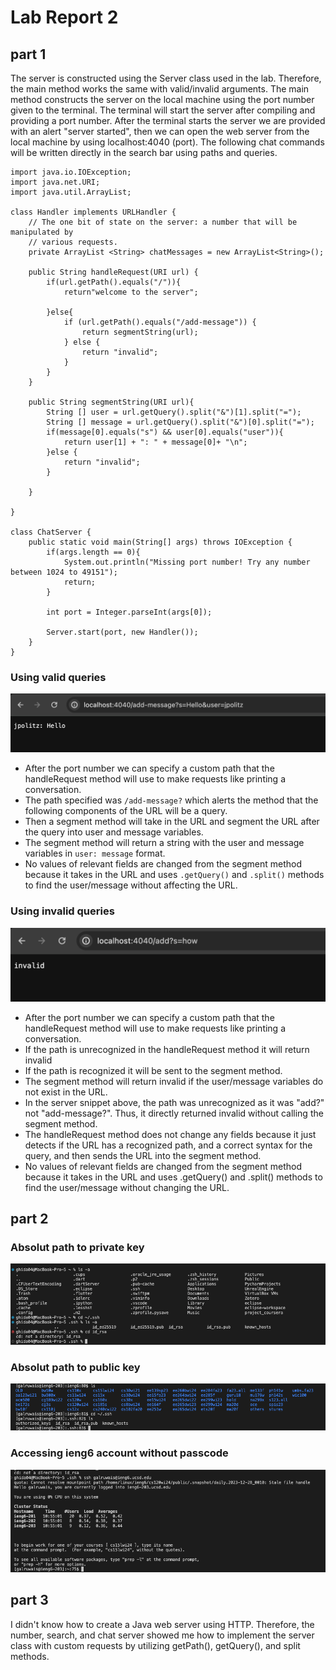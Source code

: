 # Lab Report 2
## part 1
The server is constructed using the Server class used in the lab. Therefore, the main method works the same with valid/invalid arguments. The main method constructs the server on the local machine using the port number given to the terminal. The terminal will start the server after compiling and providing a port number. After the terminal starts the server we are provided with an alert "server started", then we can open the web server from the local machine by using localhost:4040 (port). The following chat commands will be written directly in the search bar using paths and queries. 
```
import java.io.IOException;
import java.net.URI;
import java.util.ArrayList;

class Handler implements URLHandler {
    // The one bit of state on the server: a number that will be manipulated by
    // various requests.
    private ArrayList <String> chatMessages = new ArrayList<String>();

    public String handleRequest(URI url) {
        if(url.getPath().equals("/")){
            return"welcome to the server";

        }else{
            if (url.getPath().equals("/add-message")) {
                return segmentString(url);
            } else {
                return "invalid";
            }
        }
    }

    public String segmentString(URI url){
        String [] user = url.getQuery().split("&")[1].split("=");
        String [] message = url.getQuery().split("&")[0].split("=");
        if(message[0].equals("s") && user[0].equals("user")){
            return user[1] + ": " + message[0]+ "\n";
        }else {
            return "invalid";
        }

    }

}

class ChatServer {
    public static void main(String[] args) throws IOException {
        if(args.length == 0){
            System.out.println("Missing port number! Try any number between 1024 to 49151");
            return;
        }

        int port = Integer.parseInt(args[0]);

        Server.start(port, new Handler());
    }
}
```
### Using valid queries
![Valid2](ValidChatServer2.png)
- After the port number we can specify a custom path that the handleRequest method will use to make requests like printing a conversation.
- The path specified was ```/add-message?``` which alerts the method that the following components of the URL will be a query.
- Then a segment method will take in the URL and segment the URL after the query into user and message variables.
- The segment method will return a string with the user and message variables in ```user: message``` format.
- No values of relevant fields are changed from the segment method because it takes in the URL and uses ```.getQuery()``` and ```.split()``` methods to find the user/message without affecting the URL.
### Using invalid queries
![Invalid](InvalidChatServer.png)
- After the port number we can specify a custom path that the handleRequest method will use to make requests like printing a conversation.
- If the path is unrecognized in the handleRequest method it will return invalid
- If the path is recognized it will be sent to the segment method.
- The segment method will return invalid if the user/message variables do not exist in the URL.
- In the server snippet above, the path was unrecognized as it was "add?" not "add-message?". Thus, it directly returned invalid without calling the segment method.
- The handleRequest method does not change any fields because it just detects if the URL has a recognized path, and a correct syntax for the query, and then sends the URL into the segment method.
- No values of relevant fields are changed from the segment method because it takes in the URL and uses .getQuery() and .split() methods to find the user/message without changing the URL.
## part 2
### Absolut path to private key
![Private](AbsolutePathPrivateKey.png)
### Absolut path to public key
![Public](AbsolutePathPublicKey.png)
### Accessing ieng6 account without passcode
![Access](AccountLogIn.png)
## part 3
I didn't know how to create a Java web server using HTTP. Therefore, the number, search, and chat server showed me how to implement the server class with custom requests by utilizing getPath(), getQuery(), and split methods.
